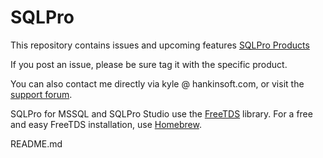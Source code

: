 # SQLPro

This repository contains issues and upcoming features [SQLPro Products](https://sqlprostudio.com/allapps.html)

If you post an issue, please be sure tag it with the specific product.

You can also contact me directly via kyle @ hankinsoft.com, or visit the [support forum](http://hankinsoft.com/forum).

SQLPro for MSSQL and SQLPro Studio use the [FreeTDS](http://www.freetds.org) library. For a free and easy FreeTDS installation, use [Homebrew](http://brew.sh).

README.md 
